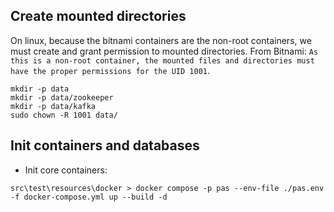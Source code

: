 ## Create mounted directories
On linux, because the bitnami containers are the non-root containers, we must create and grant permission to mounted directories.
From Bitnami: `As this is a non-root container, the mounted files and directories must have the proper permissions for the UID 1001`.
```
mkdir -p data 
mkdir -p data/zookeeper 
mkdir -p data/kafka
sudo chown -R 1001 data/
```

## Init containers and databases
- Init core containers:
```
src\test\resources\docker > docker compose -p pas --env-file ./pas.env -f docker-compose.yml up --build -d
```